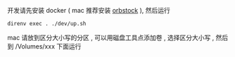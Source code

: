 开发请先安装 docker ( mac 推荐安装 [orbstock](https://orbstack.dev) ), 然后运行

```
direnv exec . ./dev/up.sh
```

mac 请放到区分大小写的分区 , 可以用磁盘工具点添加卷 , 选择区分大小写 , 然后到 /Volumes/xxx 下面运行
